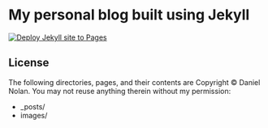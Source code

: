 # My personal blog built using Jekyll
[![Deploy Jekyll site to Pages](https://github.com/danielnolan/danielnolan.github.com/actions/workflows/pages.yml/badge.svg?branch=source)](https://github.com/danielnolan/danielnolan.github.com/actions/workflows/pages.yml)

## License
The following directories, pages, and their contents are Copyright &copy; Daniel Nolan. You may not reuse anything therein without my permission:

* _posts/
* images/
